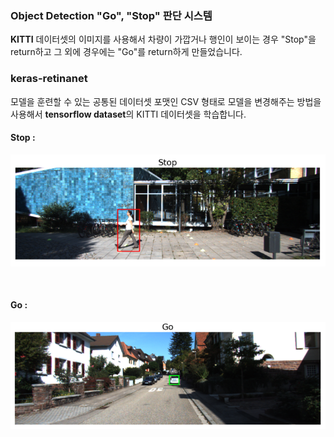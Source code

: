 ### Object Detection "Go", "Stop" 판단 시스템 

**KITTI** 데이터셋의 이미지를 사용해서 차량이 가깝거나 행인이 보이는 경우 "Stop"을 return하고 그 외에 경우에는 "Go"를 return하게 만들었습니다.


### keras-retinanet 

모델을 훈련할 수 있는 공통된 데이터셋 포맷인 CSV 형태로 모델을 변경해주는 방법을 사용해서 **tensorflow dataset**의 KITTI 데이터셋을 학습합니다.



#### Stop  :   

![Stop.png](./images/Stop.png)

<br>


#### Go  :   


![Go.png](./images/Go.png)
